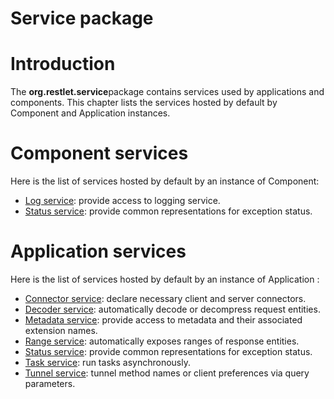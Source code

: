 Service package
===============

Introduction
============

The **org.restlet.service**package contains services used by
applications and components. This chapter lists the services hosted by
default by Component and Application instances.

Component services
==================

Here is the list of services hosted by default by an instance of
Component:

-   [Log
    service](http://wiki.restlet.org/docs_2.0/13-restlet/27-restlet/331-restlet/201-restlet.html "Log service"):
    provide access to logging service.
-   [Status
    service](http://wiki.restlet.org/docs_2.0/13-restlet/27-restlet/331-restlet/202-restlet.html "Status service"):
    provide common representations for exception status.

Application services
====================

Here is the list of services hosted by default by an instance of
Application :

-   [Connector
    service](http://wiki.restlet.org/docs_2.0/13-restlet/27-restlet/331-restlet/203-restlet.html "Connector service"):
    declare necessary client and server connectors.
-   [Decoder
    service](http://wiki.restlet.org/docs_2.0/13-restlet/27-restlet/331-restlet/204-restlet.html "Decoder service"):
    automatically decode or decompress request entities.
-   [Metadata
    service](http://wiki.restlet.org/docs_2.0/13-restlet/27-restlet/331-restlet/205-restlet.html "Metadata service"):
    provide access to metadata and their associated extension names.
-   [Range
    service](http://wiki.restlet.org/docs_2.0/13-restlet/27-restlet/331-restlet/208-restlet.html "Range service"):
    automatically exposes ranges of response entities.
-   [Status
    service](http://wiki.restlet.org/docs_2.0/13-restlet/27-restlet/331-restlet/202-restlet.html "Status service"):
    provide common representations for exception status.
-   [Task
    service](http://wiki.restlet.org/docs_2.0/13-restlet/27-restlet/331-restlet/206-restlet.html "Task service"):
    run tasks asynchronously.
-   [Tunnel
    service](http://wiki.restlet.org/docs_2.0/13-restlet/27-restlet/331-restlet/207-restlet.html "Tunnel service"):
    tunnel method names or client preferences via query parameters.

